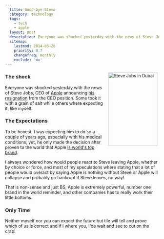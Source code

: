 ```yaml
---
  title: Good-bye Steve
  category: technology
  tags:
    - tech
    - apple
  layout: post
  description: Everyone was shocked yesterday with the news of Steve Jobs, CEO of *Apple Inc.* announcing his resignation from the CEO position. Some took it with a grain of salt while others where expecting it, like myself.
  sitemap:
    lastmod: 2014-05-26
    priority: 0.7
    changefreq: monthly
    exclude: 'no'
---
```

<a href="http://www.flickr.com/photos/yraffah/2948605576/" title="Steve Jobs in Dubai by Yousef Raffah, on Flickr"><img src="http://farm4.static.flickr.com/3047/2948605576_480b3f44a4_m.jpg" width="161" height="240" alt="Steve Jobs in Dubai" style="float:right;margin:5px 5px 10px 15px;"></a>

### The shock

Everyone was shocked yesterday with the news of Steve Jobs, CEO of [Apple](http://www.apple.com/ "Apple Website") announcing [his resignation](http://http://www.apple.com/pr/library/2011/08/24Letter-from-Steve-Jobs.html "Steve Jobs Resignation Letter") from the CEO position. Some took it with a grain of salt while others where expecting it, like myself.
<!--break-->
### The Expectations

To be honest, I was expecting him to do so a couple of years ago, especially with his medical conditions, yet, he only made the decision after proven to the world that Apple [is world's top brand](http://http://www.apple.com/pr/library/2011/08/24Steve-Jobs-Resigns-as-CEO-of-Apple.html).

I always wondered how would people react to Steve leaving Apple, whether by choice or force, and most of my speculations where stating that a lot of people would overact by saying Apple is nothing without Steve or Apple will collapse and probably go bankrupt if Steve leaves, no way!

That is non-sense and just BS, Apple is extremely powerful, number one brand in the world reminder, and other companies has to really work their little bottoms.

### Only Time

Neither myself nor you can expect the future but tile will tell and prove which of us is correct and if I where you, I'de wait and see to cut on the crap!